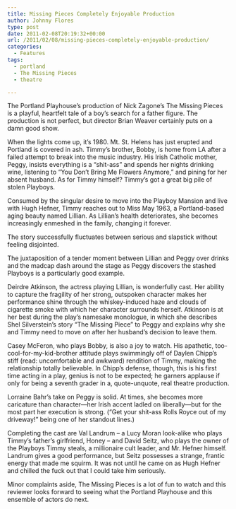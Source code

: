 ```yaml
---
title: Missing Pieces Completely Enjoyable Production
author: Johnny Flores
type: post
date: 2011-02-08T20:19:32+00:00
url: /2011/02/08/missing-pieces-completely-enjoyable-production/
categories:
  - Features
tags:
  - portland
  - The Missing Pieces
  - theatre

---
```

The Portland Playhouse’s production of Nick Zagone’s The Missing Pieces is a playful, heartfelt tale of a boy’s search for a father figure. The production is not perfect, but director Brian Weaver certainly puts on a damn good show.

When the lights come up, it’s 1980. Mt. St. Helens has just erupted and Portland is covered in ash. Timmy’s brother, Bobby, is home from LA after a failed attempt to break into the music industry. His Irish Catholic mother, Peggy, insists everything is a “shit-ass” and spends her nights drinking wine, listening to “You Don’t Bring Me Flowers Anymore,” and pining for her absent husband. As for Timmy himself? Timmy’s got a great big pile of stolen Playboys.

Consumed by the singular desire to move into the Playboy Mansion and live with Hugh Hefner, Timmy reaches out to Miss May 1963, a Portland-based aging beauty named Lillian. As Lillian’s health deteriorates, she becomes increasingly enmeshed in the family, changing it forever.

The story successfully fluctuates between serious and slapstick without feeling disjointed.
  
The juxtaposition of a tender moment between Lillian and Peggy over drinks and the madcap dash around the stage as Peggy discovers the stashed Playboys is a particularly good example.

Deirdre Atkinson, the actress playing Lillian, is wonderfully cast. Her ability to capture the fragility of her strong, outspoken character makes her performance shine through the whiskey-induced haze and clouds of cigarette smoke with which her character surrounds herself. Atkinson is at her best during the play’s namesake monologue, in which she describes Shel Silverstein’s story “The Missing Piece” to Peggy and explains why she and Timmy need to move on after her husband’s decision to leave them.

Casey McFeron, who plays Bobby, is also a joy to watch. His apathetic, too-cool-for-my-kid-brother attitude plays swimmingly off of Daylen Chipp’s stiff (read: uncomfortable and awkward) rendition of Timmy, making the relationship totally believable. In Chipp’s defense, though, this is his first time acting in a play, genius is not to be expected; he garners applause if only for being a seventh grader in a, quote-unquote, real theatre production.

Lorraine Bahr’s take on Peggy is solid. At times, she becomes more caricature than character—her Irish accent ladled on liberally—but for the most part her execution is strong. (“Get your shit-ass Rolls Royce out of my driveway!” being one of her standout lines.)

Completing the cast are Val Landrum – a Lucy Moran look-alike who plays Timmy’s father’s girlfriend, Honey – and David Seitz, who plays the owner of the Playboys Timmy steals, a millionaire cult leader, and Mr. Hefner himself. Landrum gives a good performance, but Seitz possesses a strange, frantic energy that made me squirm. It was not until he came on as Hugh Hefner and chilled the fuck out that I could take him seriously.

Minor complaints aside, The Missing Pieces is a lot of fun to watch and this reviewer looks forward to seeing what the Portland Playhouse and this ensemble of actors do next.